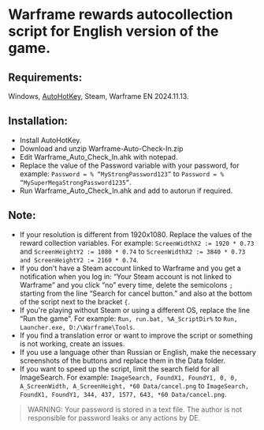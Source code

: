 # Warframe rewards autocollection script for English version of the game.

## Requirements:
Windows, [AutoHotKey](https://www.autohotkey.com/), Steam, Warframe EN 2024.11.13.

## Installation:
- Install AutoHotKey.
- Download and unzip Warframe-Auto-Check-In.zip
- Edit Warframe_Auto_Check_In.ahk with notepad.
- Replace the value of the Password variable with your password, for example: `Password = % “MyStrongPassword123”` to `Password = % “MySuperMegaStrongPassword1235”`.
- Run Warframe_Auto_Check_In.ahk and add to autorun if required.

## Note:
- If your resolution is different from 1920x1080. Replace the values of the reward collection variables. For example: `ScreenWidthX2 := 1920 * 0.73` and `ScreenHeightY2 := 1080 * 0.74` to `ScreenWidthX2 := 3840 * 0.73 and ScreenHeightY2 := 2160 * 0.74`.
- If you don't have a Steam account linked to Warframe and you get a notification when you log in: “Your Steam account is not linked to Warframe” and you click “no” every time, delete the semicolons `;` starting from the line “Search for cancel button.” and also at the bottom of the script next to the bracket `{`.
- If you're playing without Steam or using a different OS, replace the line “Run the game”. For example: `Run, run.bat, %A_ScriptDir%` to `Run, Launcher.exe, D:/\Warframe\Tools`.
- If you find a translation error or want to improve the script or something is not working, create an issues.
- If you use a language other than Russian or English, make the necessary screenshots of the buttons and replace them in the Data folder.
- If you want to speed up the script, limit the search field for all ImageSearch. For example: `ImageSearch, FoundX1, FoundY1, 0, 0, A_ScreenWidth, A_ScreenHeight, *60 Data/cancel.png` to `ImageSearch, FoundX1, FoundY1, 344, 437, 1577, 643, *60 Data/cancel.png`.

> WARNING: Your password is stored in a text file. The author is not responsible for password leaks or any actions by DE.

